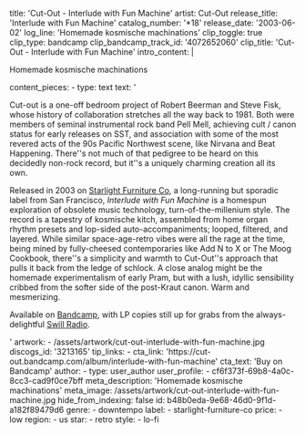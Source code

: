 title: 'Cut-Out - Interlude with Fun Machine'
artist: Cut-Out
release_title: 'Interlude with Fun Machine'
catalog_number: '\*18'
release_date: '2003-06-02'
log_line: 'Homemade kosmische machinations'
clip_toggle: true
clip_type: bandcamp
clip_bandcamp_track_id: '4072652060'
clip_title: 'Cut-Out - Interlude with Fun Machine'
intro_content: |
  <p>Homemade kosmische machinations
  </p>
content_pieces:
  -
    type: text
    text: '<p>Cut-out is a one-off bedroom project of Robert Beerman and Steve Fisk, whose history of collaboration stretches all the way back to 1981. Both were members of seminal instrumental rock band Pell Mell, achieving cult / canon status for early releases on SST, and association with some of the most revered acts of the 90s Pacific Northwest scene, like Nirvana and Beat Happening. There''s not much of that pedigree to be heard on this decidedly non-rock record, but it''s a uniquely charming creation all its own.&nbsp;&nbsp;</p><p>Released in 2003 on <a href="https://www.discogs.com/label/9991-Starlight-Furniture-Co">Starlight Furniture Co</a>, a long-running but sporadic label from San Francisco, <i>Interlude with Fun Machine </i>is a homespun exploration of obsolete music technology, turn-of-the-millenium style. The record is a tapestry of kosmische kitch, assembled from home organ rhythm presets and lop-sided auto-accompaniments; looped, filtered, and layered. While similar space-age-retro vibes were all the rage at the time, being mined by fully-cheesed contemporaries like Add N to X or The Moog Cookbook, there''s a simplicity and warmth to Cut-Out''s approach that pulls it back from the ledge of schlock. A close analog might be the homemade experimentalism of early Pram, but with a lush, idyllic sensibility cribbed from the softer side of the post-Kraut canon. Warm and mesmerizing.</p><p>Available on <a href="https://cut-out.bandcamp.com/">Bandcamp</a>, with LP copies still up for grabs from the always-delightful <a href="http://www.anti-naturals.org/swill/reviewam-1.htm">Swill Radio</a>.</p>'
artwork:
  - /assets/artwork/cut-out-interlude-with-fun-machine.jpg
discogs_id: '3213165'
tip_links:
  -
    cta_link: 'https://cut-out.bandcamp.com/album/interlude-with-fun-machine'
    cta_text: 'Buy on Bandcamp'
author:
  -
    type: user_author
    user_profile:
      - cf6f373f-69b8-4a0c-8cc3-cad9f0ce7bff
meta_description: 'Homemade kosmische machinations'
meta_image: /assets/artwork/cut-out-interlude-with-fun-machine.jpg
hide_from_indexing: false
id: b48b0eda-9e68-46d0-9f1d-a182f89479d6
genre:
  - downtempo
label:
  - starlight-furniture-co
price:
  - low
region:
  - us
star:
  - retro
style:
  - lo-fi
